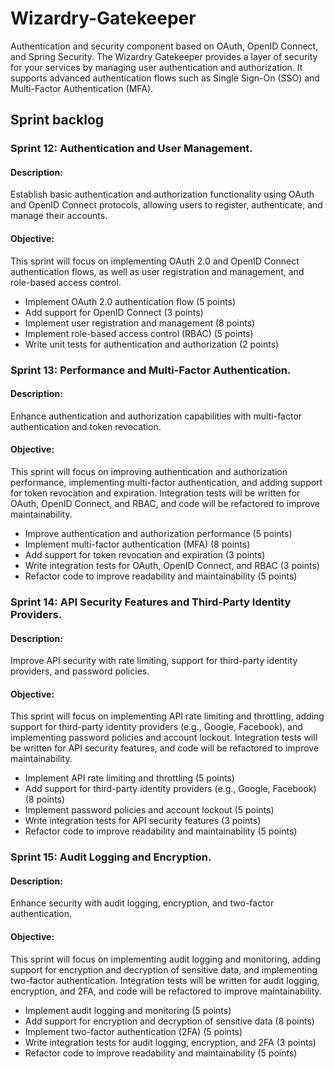 # Wizardry-Gatekeeper
Authentication and security component based on OAuth, OpenID Connect, and Spring Security. The Wizardry Gatekeeper provides a layer of security for your services by managing user authentication and authorization. It supports advanced authentication flows such as Single Sign-On (SSO) and Multi-Factor Authentication (MFA).

## Sprint backlog

### Sprint 12: Authentication and User Management.

#### Description: 
Establish basic authentication and authorization functionality using OAuth and OpenID Connect protocols, allowing users to register, authenticate, and manage their accounts.
#### Objective: 
This sprint will focus on implementing OAuth 2.0 and OpenID Connect authentication flows, as well as user registration and management, and role-based access control.

- Implement OAuth 2.0 authentication flow (5 points)
- Add support for OpenID Connect (3 points)
- Implement user registration and management (8 points)
- Implement role-based access control (RBAC) (5 points)
- Write unit tests for authentication and authorization (2 points)

### Sprint 13: Performance and Multi-Factor Authentication.

#### Description: 
Enhance authentication and authorization capabilities with multi-factor authentication and token revocation.
#### Objective: 
This sprint will focus on improving authentication and authorization performance, implementing multi-factor authentication, and adding support for token revocation and expiration. Integration tests will be written for OAuth, OpenID Connect, and RBAC, and code will be refactored to improve maintainability.

- Improve authentication and authorization performance (5 points)
- Implement multi-factor authentication (MFA) (8 points)
- Add support for token revocation and expiration (3 points)
- Write integration tests for OAuth, OpenID Connect, and RBAC (3 points)
- Refactor code to improve readability and maintainability (5 points)

### Sprint 14: API Security Features and Third-Party Identity Providers.

#### Description: 
Improve API security with rate limiting, support for third-party identity providers, and password policies.
#### Objective: 
This sprint will focus on implementing API rate limiting and throttling, adding support for third-party identity providers (e.g., Google, Facebook), and implementing password policies and account lockout. Integration tests will be written for API security features, and code will be refactored to improve maintainability.

- Implement API rate limiting and throttling (5 points)
- Add support for third-party identity providers (e.g., Google, Facebook) (8 points)
- Implement password policies and account lockout (5 points)
- Write integration tests for API security features (3 points)
- Refactor code to improve readability and maintainability (5 points)

### Sprint 15: Audit Logging and Encryption.

#### Description: 
Enhance security with audit logging, encryption, and two-factor authentication.
#### Objective: 
This sprint will focus on implementing audit logging and monitoring, adding support for encryption and decryption of sensitive data, and implementing two-factor authentication. Integration tests will be written for audit logging, encryption, and 2FA, and code will be refactored to improve maintainability.

- Implement audit logging and monitoring (5 points)
- Add support for encryption and decryption of sensitive data (8 points)
- Implement two-factor authentication (2FA) (5 points)
- Write integration tests for audit logging, encryption, and 2FA (3 points)
- Refactor code to improve readability and maintainability (5 points)
